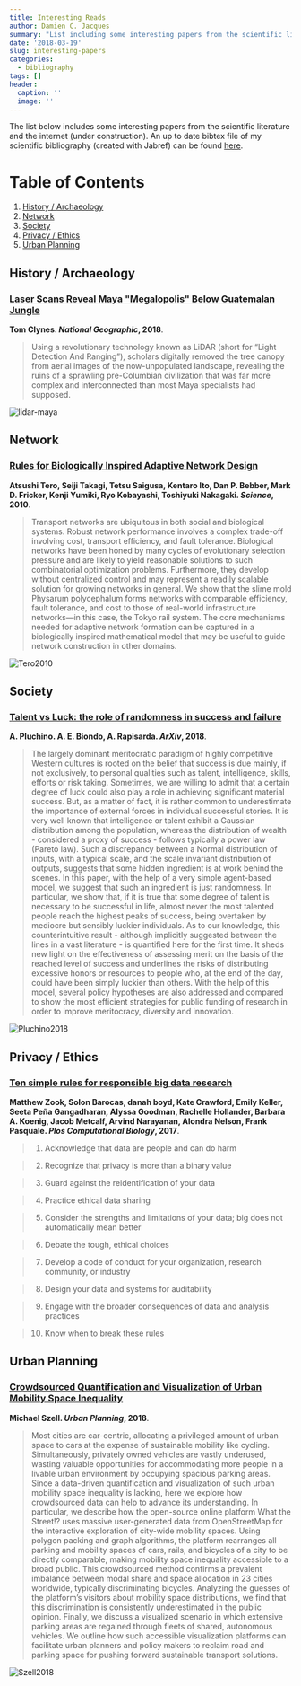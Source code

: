 ```yaml
---
title: Interesting Reads
author: Damien C. Jacques
summary: "List including some interesting papers from the scientific literature and the internet."
date: '2018-03-19'
slug: interesting-papers
categories:
  - bibliography
tags: []
header:
  caption: ''
  image: ''
---
```


The list below includes some interesting papers from the scientific literature and the internet (under construction).
An up to date bibtex file of my scientific bibliography (created with Jabref) can be found [here](https://www.dropbox.com/preview/Research/Bibliography/Biblio).


# Table of Contents
1. [History / Archaeology](#history)
2. [Network](#network)
3. [Society](#society)
4. [Privacy / Ethics](#privacy)
5. [Urban Planning](#urban)

<a name="history"></a> 
## History / Archaeology

### [Laser Scans Reveal Maya "Megalopolis" Below Guatemalan Jungle](https://news.nationalgeographic.com/2018/02/maya-laser-lidar-guatemala-pacunam/)

**Tom Clynes. *National Geographic*, 2018**.

>  Using a revolutionary technology known as LiDAR (short for “Light Detection And Ranging”), scholars digitally removed the tree canopy from aerial images of the now-unpopulated landscape, revealing the ruins of a sprawling pre-Columbian civilization that was far more complex and interconnected than most Maya specialists had supposed.

![lidar-maya](/img/bibliography/lidar-maya.png)

<a name="network"></a>
## Network

### [Rules for Biologically Inspired Adaptive Network Design](http://science.sciencemag.org/content/327/5964/439)

**Atsushi Tero, Seiji Takagi, Tetsu Saigusa, Kentaro Ito, Dan P. Bebber, Mark D. Fricker, Kenji Yumiki, Ryo Kobayashi, Toshiyuki Nakagaki. *Science*, 2010**.

> Transport networks are ubiquitous in both social and biological systems. Robust network performance involves a complex trade-off involving cost, transport efficiency, and fault tolerance. Biological networks have been honed by many cycles of evolutionary selection pressure and are likely to yield reasonable solutions to such combinatorial optimization problems. Furthermore, they develop without centralized control and may represent a readily scalable solution for growing networks in general. We show that the slime mold Physarum polycephalum forms networks with comparable efficiency, fault tolerance, and cost to those of real-world infrastructure networks—in this case, the Tokyo rail system. The core mechanisms needed for adaptive network formation can be captured in a biologically inspired mathematical model that may be useful to guide network construction in other domains.

![Tero2010](/img/bibliography/Tero2010.png)

<a name="society"></a>
## Society

### [Talent vs Luck: the role of randomness in success and failure](https://arxiv.org/abs/1802.07068)

**A. Pluchino. A. E. Biondo, A. Rapisarda. *ArXiv*, 2018**.

> The largely dominant meritocratic paradigm of highly competitive Western cultures is rooted on the belief that success is due mainly, if not exclusively, to personal qualities such as talent, intelligence, skills, efforts or risk taking. Sometimes, we are willing to admit that a certain degree of luck could also play a role in achieving significant material success. But, as a matter of fact, it is rather common to underestimate the importance of external forces in individual successful stories. It is very well known that intelligence or talent exhibit a Gaussian distribution among the population, whereas the distribution of wealth - considered a proxy of success - follows typically a power law (Pareto law). Such a discrepancy between a Normal distribution of inputs, with a typical scale, and the scale invariant distribution of outputs, suggests that some hidden ingredient is at work behind the scenes. In this paper, with the help of a very simple agent-based model, we suggest that such an ingredient is just randomness. In particular, we show that, if it is true that some degree of talent is necessary to be successful in life, almost never the most talented people reach the highest peaks of success, being overtaken by mediocre but sensibly luckier individuals. As to our knowledge, this counterintuitive result - although implicitly suggested between the lines in a vast literature - is quantified here for the first time. It sheds new light on the effectiveness of assessing merit on the basis of the reached level of success and underlines the risks of distributing excessive honors or resources to people who, at the end of the day, could have been simply luckier than others. With the help of this model, several policy hypotheses are also addressed and compared to show the most efficient strategies for public funding of research in order to improve meritocracy, diversity and innovation.

![Pluchino2018](/img/bibliography/Pluchino2018.png)

<a name="privacy"></a>
## Privacy / Ethics

### [Ten simple rules for responsible big data research](http://journals.plos.org/ploscompbiol/article?id=10.1371/journal.pcbi.1005399)

**Matthew Zook, Solon Barocas, danah boyd, Kate Crawford, Emily Keller, Seeta Peña Gangadharan, Alyssa Goodman, Rachelle Hollander, Barbara A. Koenig, Jacob Metcalf, Arvind Narayanan, Alondra Nelson, Frank Pasquale. *Plos Computational Biology*, 2017**.

> 1. Acknowledge that data are people and can do harm

> 2. Recognize that privacy is more than a binary value

> 3. Guard against the reidentification of your data

> 4. Practice ethical data sharing

> 5. Consider the strengths and limitations of your data; big does not automatically mean better

> 6. Debate the tough, ethical choices

> 7. Develop a code of conduct for your organization, research community, or industry

> 8. Design your data and systems for auditability

> 9. Engage with the broader consequences of data and analysis practices

> 10. Know when to break these rules

<a name="urban"></a>
## Urban Planning

### [Crowdsourced Quantification and Visualization of Urban Mobility Space Inequality](https://www.cogitatiopress.com/urbanplanning/article/view/1209/)

**Michael Szell. *Urban Planning*, 2018**.

> Most cities are car-centric, allocating a privileged amount of urban space to cars at the expense of sustainable mobility like cycling. Simultaneously, privately owned vehicles are vastly underused, wasting valuable opportunities for accommodating more people in a livable urban environment by occupying spacious parking areas. Since a data-driven quantification and visualization of such urban mobility space inequality is lacking, here we explore how crowdsourced data can help to advance its understanding. In particular, we describe how the open-source online platform What the Street!? uses massive user-generated data from OpenStreetMap for the interactive exploration of city-wide mobility spaces. Using polygon packing and graph algorithms, the platform rearranges all parking and mobility spaces of cars, rails, and bicycles of a city to be directly comparable, making mobility space inequality accessible to a broad public. This crowdsourced method confirms a prevalent imbalance between modal share and space allocation in 23 cities worldwide, typically discriminating bicycles. Analyzing the guesses of the platform’s visitors about mobility space distributions, we find that this discrimination is consistently underestimated in the public opinion. Finally, we discuss a visualized scenario in which extensive parking areas are regained through fleets of shared, autonomous vehicles. We outline how such accessible visualization platforms can facilitate urban planners and policy makers to reclaim road and parking space for pushing forward sustainable transport solutions.

![Szell2018](/img/bibliography/Szell2018.png)

